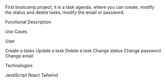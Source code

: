 First bootcamp project, it is a task agenda, where you can create, modify the status and delete tasks, modify the email or password.

Functional Description

Use Cases 

User

Create a tasks
Update a task
Delete a task
Change status
Change password
Change email

Technologies

JavaScript
React
Tailwind
